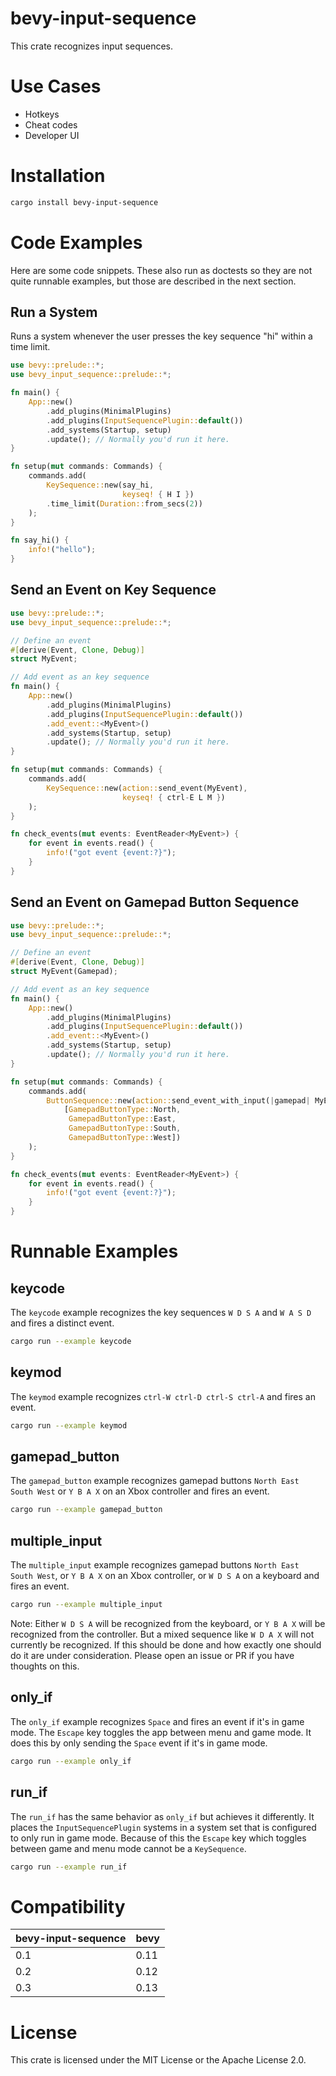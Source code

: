 # bevy-input-sequence

This crate recognizes input sequences.

# Use Cases

* Hotkeys
* Cheat codes
* Developer UI

# Installation

``` sh
cargo install bevy-input-sequence
```

# Code Examples

Here are some code snippets. These also run as doctests so they are not quite
runnable examples, but those are described in the next section.

## Run a System

Runs a system whenever the user presses the key sequence "hi" within a time limit.

```rust
use bevy::prelude::*;
use bevy_input_sequence::prelude::*;

fn main() {
    App::new()
        .add_plugins(MinimalPlugins)
        .add_plugins(InputSequencePlugin::default())
        .add_systems(Startup, setup)
        .update(); // Normally you'd run it here.
}

fn setup(mut commands: Commands) {
    commands.add(
        KeySequence::new(say_hi, 
                         keyseq! { H I })
        .time_limit(Duration::from_secs(2))
    );
}

fn say_hi() {
    info!("hello");
}
```

## Send an Event on Key Sequence

```rust
use bevy::prelude::*;
use bevy_input_sequence::prelude::*;

// Define an event
#[derive(Event, Clone, Debug)]
struct MyEvent;

// Add event as an key sequence
fn main() {
    App::new()
        .add_plugins(MinimalPlugins)
        .add_plugins(InputSequencePlugin::default())
        .add_event::<MyEvent>()
        .add_systems(Startup, setup)
        .update(); // Normally you'd run it here.
}

fn setup(mut commands: Commands) {
    commands.add(
        KeySequence::new(action::send_event(MyEvent), 
                         keyseq! { ctrl-E L M })
    );
}

fn check_events(mut events: EventReader<MyEvent>) {
    for event in events.read() {
        info!("got event {event:?}");
    }
}
```

## Send an Event on Gamepad Button Sequence

```rust
use bevy::prelude::*;
use bevy_input_sequence::prelude::*;

// Define an event
#[derive(Event, Clone, Debug)]
struct MyEvent(Gamepad);

// Add event as an key sequence
fn main() {
    App::new()
        .add_plugins(MinimalPlugins)
        .add_plugins(InputSequencePlugin::default())
        .add_event::<MyEvent>()
        .add_systems(Startup, setup)
        .update(); // Normally you'd run it here.
}

fn setup(mut commands: Commands) {
    commands.add(
        ButtonSequence::new(action::send_event_with_input(|gamepad| MyEvent(gamepad)), 
            [GamepadButtonType::North,
             GamepadButtonType::East,
             GamepadButtonType::South,
             GamepadButtonType::West])
    );
}

fn check_events(mut events: EventReader<MyEvent>) {
    for event in events.read() {
        info!("got event {event:?}");
    }
}
```

# Runnable Examples

## keycode

The `keycode` example recognizes the key sequences `W D S A` and `W A S D` and
fires a distinct event.

``` sh
cargo run --example keycode
```

## keymod

The `keymod` example recognizes `ctrl-W ctrl-D ctrl-S ctrl-A` and fires an event.

``` sh
cargo run --example keymod
```

## gamepad_button

The `gamepad_button` example recognizes gamepad buttons `North East South West`
or `Y B A X` on an Xbox controller and fires an event.

``` sh
cargo run --example gamepad_button
```

## multiple_input

The `multiple_input` example recognizes gamepad buttons `North East South West`,
or `Y B A X` on an Xbox controller, or `W D S A` on a keyboard and fires an
event.

``` sh
cargo run --example multiple_input
```

Note: Either `W D S A` will be recognized from the keyboard, or `Y B A X` will
be recognized from the controller. But a mixed sequence like `W D A X` will not
currently be recognized. If this should be done and how exactly one should do it
are under consideration. Please open an issue or PR if you have thoughts on this.

## only_if

The `only_if` example recognizes `Space` and fires an event if it's in game
mode. The `Escape` key toggles the app between menu and game mode. It does this
by only sending the `Space` event if it's in game mode.

``` sh
cargo run --example only_if
```

## run_if

The `run_if` has the same behavior as `only_if` but achieves it differently. It
places the `InputSequencePlugin` systems in a system set that is configured to
only run in game mode. Because of this the `Escape` key which toggles between
game and menu mode cannot be a `KeySequence`.

``` sh
cargo run --example run_if
```

# Compatibility

| bevy-input-sequence | bevy |
| ------------------- | ---- |
| 0.1                 | 0.11 |
| 0.2                 | 0.12 |
| 0.3                 | 0.13 |

# License

This crate is licensed under the MIT License or the Apache License 2.0.

